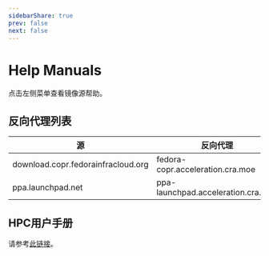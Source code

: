 ```yaml
---
sidebarShare: true
prev: false
next: false
---
```


# Help Manuals

点击左侧菜单查看镜像源帮助。

## 反向代理列表

| 源                                 | 反向代理                           |
| ---------------------------------- | ---------------------------------- |
| download.copr.fedorainfracloud.org | fedora-copr.acceleration.cra.moe   |
| ppa.launchpad.net                  | ppa-launchpad.acceleration.cra.moe |


## HPC用户手册

请参考[此链接](https://hpc.sustech.edu.cn/userguide.html)。

